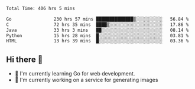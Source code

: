 <!--START_SECTION:waka-->

```txt
Total Time: 406 hrs 5 mins

Go                230 hrs 57 mins ██████████████▒░░░░░░░░░░   56.84 %
C                 72 hrs 35 mins  ████▒░░░░░░░░░░░░░░░░░░░░   17.86 %
Java              33 hrs 3 mins   ██░░░░░░░░░░░░░░░░░░░░░░░   08.14 %
Python            15 hrs 28 mins  █░░░░░░░░░░░░░░░░░░░░░░░░   03.81 %
HTML              13 hrs 39 mins  █░░░░░░░░░░░░░░░░░░░░░░░░   03.36 %
```

<!--END_SECTION:waka-->

## Hi there 👋
- 🌱 I'm currently learning Go for web development.
- 🔭 I'm currently working on a service for generating images 

<!--
**prorok210/prorok210** is a ✨ _special_ ✨ repository because its `README.md` (this file) appears on your GitHub profile.

Here are some ideas to get you started:

- 🔭 I’m currently working on ...
- 🌱 I’m currently learning ...
- 👯 I’m looking to collaborate on ...
- 🤔 I’m looking for help with ...
- 💬 Ask me about ...
- 📫 How to reach me: ...
- 😄 Pronouns: ...
- ⚡ Fun fact: ...
-->

